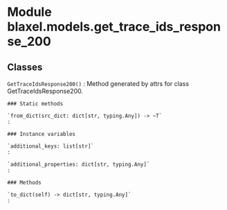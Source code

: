 Module blaxel.models.get_trace_ids_response_200
===============================================

Classes
-------

`GetTraceIdsResponse200()`
:   Method generated by attrs for class GetTraceIdsResponse200.

    ### Static methods

    `from_dict(src_dict: dict[str, typing.Any]) ‑> ~T`
    :

    ### Instance variables

    `additional_keys: list[str]`
    :

    `additional_properties: dict[str, typing.Any]`
    :

    ### Methods

    `to_dict(self) ‑> dict[str, typing.Any]`
    :